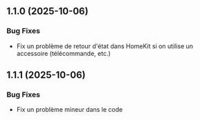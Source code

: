## 1.1.0 (2025-10-06)

### Bug Fixes

* Fix un problème de retour d'état dans HomeKit si on utilise un accessoire (télécommande, etc.)

## 1.1.1 (2025-10-06)

### Bug Fixes

* Fix un problème mineur dans le code